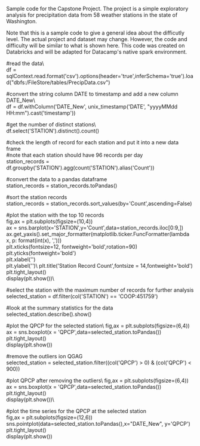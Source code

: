 Sample code for the Capstone Project. The project is a simple exploratory analysis for precipitation data from 58 weather stations in the state of Washington.

Note that this is a sample code to give a general idea about the difficutly level. The actual project and dataset may change. However, the code and difficulty will be similar to what is shown here. This code was created on Databricks and will be adapted for Datacamp's native spark environment. 

#read the data\  
df = sqlContext.read.format('csv').options(header='true',inferSchema='true').load("dbfs:/FileStore/tables/PrecipData.csv")

#convert the string  column DATE to timestamp and add a new column DATE_New\  
df = df.withColumn('DATE_New', unix_timestamp('DATE', "yyyyMMdd HH:mm").cast('timestamp'))

#get the number of distinct stations\   
df.select('STATION').distinct().count()

#check the length of record for each station and put it into a new data frame\
#note that each station should have 96 records per day\
station_records = df.groupby('STATION').agg(count('STATION').alias('Count'))

#convert the data to a pandas dataframe\
station_records = station_records.toPandas()

#sort the station records\
station_records = station_records.sort_values(by='Count',ascending=False)

#plot the station with the top 10 records\
fig,ax = plt.subplots(figsize=(10,4))\
ax = sns.barplot(x='STATION',y='Count',data=station_records.iloc[0:9,])\
ax.get_yaxis().set_major_formatter(matplotlib.ticker.FuncFormatter(lambda x, p: format(int(x), ',')))\
plt.xticks(fontsize=12, fontweight='bold',rotation=90)\
plt.yticks(fontweight='bold')\
plt.xlabel('')\
plt.ylabel('')\ 
plt.title('Station Record Count',fontsize = 14,fontweight='bold')\
plt.tight_layout()\
display(plt.show())\ 

#select the station with the maximum number of records for further analysis\
selected_station = df.filter(col('STATION') == 'COOP:451759')

#look at the summary statistics for the data\
selected_station.describe().show()

#plot the QPCP for the selected station\ 
fig,ax = plt.subplots(figsize=(6,4))\
ax = sns.boxplot(x = 'QPCP',data=selected_station.toPandas())\
plt.tight_layout()\
display(plt.show())

#remove the outliers ion QGAG\
selected_station = selected_station.filter((col('QPCP') > 0) & (col('QPCP') < 900))

#plot QPCP after removing the outliers\ 
fig,ax = plt.subplots(figsize=(6,4))\
ax = sns.boxplot(x = 'QPCP',data=selected_station.toPandas())\
plt.tight_layout()\
display(plt.show())\

 #plot the time series for the QPCP at the selected station\
fig,ax = plt.subplots(figsize=(12,6))\
sns.pointplot(data=selected_station.toPandas(),x="DATE_New", y='QPCP')\
plt.tight_layout()\
display(plt.show())


